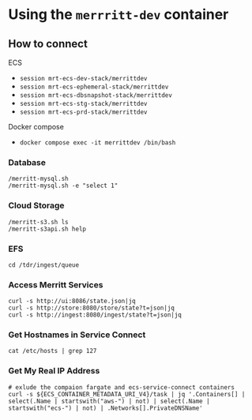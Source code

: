 # Using the `merrritt-dev` container

## How to connect

ECS
- `session mrt-ecs-dev-stack/merrittdev`
- `session mrt-ecs-ephemeral-stack/merrittdev`
- `session mrt-ecs-dbsnapshot-stack/merrittdev`
- `session mrt-ecs-stg-stack/merrittdev`
- `session mrt-ecs-prd-stack/merrittdev`

Docker compose
- `docker compose exec -it merrittdev /bin/bash`

### Database

```
/merritt-mysql.sh 
/merritt-mysql.sh -e "select 1"
```

### Cloud Storage

```
/merritt-s3.sh ls
/merritt-s3api.sh help
```

### EFS

```
cd /tdr/ingest/queue
```

### Access Merritt Services

```
curl -s http://ui:8086/state.json|jq
curl -s http://store:8080/store/state?t=json|jq
curl -s http://ingest:8080/ingest/state?t=json|jq
```

### Get Hostnames in Service Connect

```
cat /etc/hosts | grep 127
```

### Get My Real IP Address

```
# exlude the compaion fargate and ecs-service-connect containers
curl -s ${ECS_CONTAINER_METADATA_URI_V4}/task | jq '.Containers[] | select(.Name | startswith("aws-") | not) | select(.Name | startswith("ecs-") | not) | .Networks[].PrivateDNSName'
```
